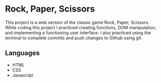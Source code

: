 # Rock, Paper, Scissors

This project is a web version of the classic game Rock, Paper, Scissors. While coding this project I practiced creating functions, DOM manipulation, and implementing a functioning user interface. I also practiced using the terminal to complete commits and push changes to Github using git.

## Languages
* HTML
* CSS
* Javascript